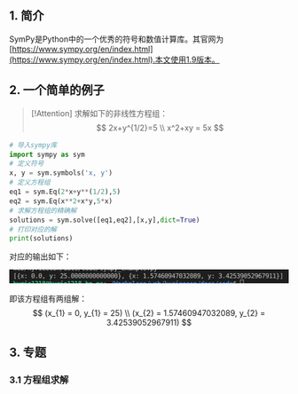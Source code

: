 ## 1. 简介
SymPy是Python中的一个优秀的符号和数值计算库。其官网为[https://www.sympy.org/en/index.html](https://www.sympy.org/en/index.html).本文使用1.9版本。

## 2. 一个简单的例子

>[!Attention] 求解如下的非线性方程组：
> $$
> 2x+y^{1/2}=5 \\
> x^2+xy = 5x
> $$

```python
# 导入sympy库
import sympy as sym
# 定义符号
x, y = sym.symbols('x, y')
# 定义方程组
eq1 = sym.Eq(2*x+y**(1/2),5)
eq2 = sym.Eq(x**2+x*y,5*x)
# 求解方程组的精确解
solutions = sym.solve([eq1,eq2],[x,y],dict=True)
# 打印对应的解
print(solutions)
```
对应的输出如下：

![](https://raw.githubusercontent.com/kyrie1218/picgo/main/img/Screenshot%20from%202022-06-09%2020-27-52.png ':size=85%')

即该方程组有两组解：
$$
(x_{1} = 0, y_{1} = 25) \\
(x_{2} = 1.57460947032089, y_{2} = 3.42539052967911)
$$

## 3. 专题
### 3.1 方程组求解

